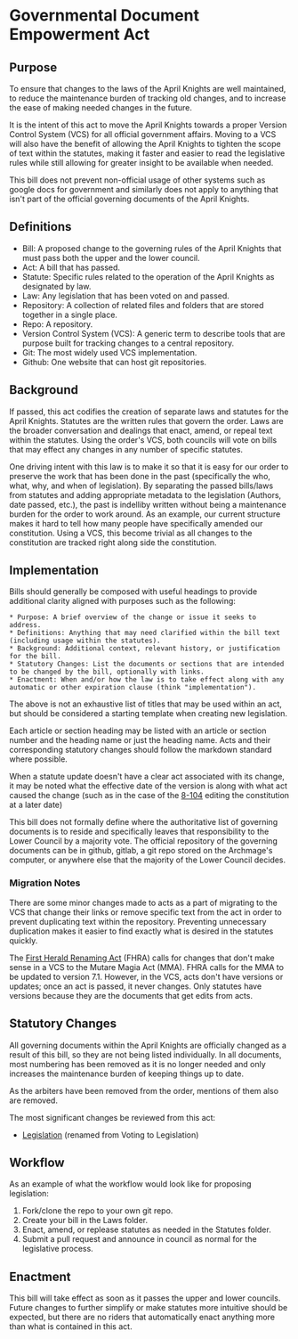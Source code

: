 [Bill number: 11-102]: #
[Author: Archmage Szeraax]: #
[Proposed Date: 4/17/2025]: #
[Passed Date: -]: #

# Governmental Document Empowerment Act

## Purpose
To ensure that changes to the laws of the April Knights are well maintained, to reduce the maintenance burden of tracking old changes, and to increase the ease of making needed changes in the future.

It is the intent of this act to move the April Knights towards a proper Version Control System (VCS) for all official government affairs. Moving to a VCS will also have the benefit of allowing the April Knights to tighten the scope of text within the statutes, making it faster and easier to read the legislative rules while still allowing for greater insight to be available when needed.

This bill does not prevent non-official usage of other systems such as google docs for government and similarly does not apply to anything that isn't part of the official governing documents of the April Knights.

## Definitions
* Bill: A proposed change to the governing rules of the April Knights that must pass both the upper and the lower council.
* Act: A bill that has passed.
* Statute: Specific rules related to the operation of the April Knights as designated by law.
* Law: Any legislation that has been voted on and passed.
* Repository: A collection of related files and folders that are stored together in a single place.
* Repo: A repository.
* Version Control System (VCS): A generic term to describe tools that are purpose built for tracking changes to a central repository.
* Git: The most widely used VCS implementation.
* Github: One website that can host git repositories.

## Background
If passed, this act codifies the creation of separate laws and statutes for the April Knights. Statutes are the written rules that govern the order. Laws are the broader conversation and dealings that enact, amend, or repeal text within the statutes. Using the order's VCS, both councils will vote on bills that may effect any changes in any number of specific statutes.

One driving intent with this law is to make it so that it is easy for our order to preserve the work that has been done in the past (specifically the who, what, why, and when of legislation). By separating the passed bills/laws from statutes and adding appropriate metadata to the legislation (Authors, date passed, etc.), the past is indelliby written without being a maintenance burden for the order to work around. As an example, our current structure makes it hard to tell how many people have specifically amended our constitution. Using a VCS, this become trivial as all changes to the constitution are tracked right along side the constitution.

## Implementation
Bills should generally be composed with useful headings to provide additional clarity aligned with purposes such as the following:

    * Purpose: A brief overview of the change or issue it seeks to address.
    * Definitions: Anything that may need clarified within the bill text (including usage within the statutes).
    * Background: Additional context, relevant history, or justification for the bill.
    * Statutory Changes: List the documents or sections that are intended to be changed by the bill, optionally with links.
    * Enactment: When and/or how the law is to take effect along with any automatic or other expiration clause (think "implementation").

The above is not an exhaustive list of titles that may be used within an act, but should be considered a starting template when creating new legislation.

Each article or section heading may be listed with an article or section number and the heading name or just the heading name. Acts and their corresponding statutory changes should follow the markdown standard where possible.

When a statute update doesn't have a clear act associated with its change, it may be noted what the effective date of the version is along with what act caused the change (such as in the case of the [8-104](/Laws/8-104%20Election%20Act.md) editing the constitution at a later date)

This bill does not formally define where the authoritative list of governing documents is to reside and specifically leaves that responsibility to the Lower Council by a majority vote. The official repository of the governing documents can be in github, gitlab, a git repo stored on the Archmage's computer, or anywhere else that the majority of the Lower Council decides.

### Migration Notes
There are some minor changes made to acts as a part of migrating to the VCS that change their links or remove specific text from the act in order to prevent duplicating text within the repository. Preventing unnecessary duplication makes it easier to find exactly what is desired in the statutes quickly.

The [First Herald Renaming Act](/Laws/9-102%20First%20Herald%20Renaming%20Act.md) (FHRA) calls for changes that don't make sense in a VCS to the Mutare Magia Act (MMA). FHRA calls for the MMA to be updated to version 7.1. However, in the VCS, acts don't have versions or updates; once an act is passed, it never changes. Only statutes have versions because they are the documents that get edits from acts.

## Statutory Changes
All governing documents within the April Knights are officially changed as a result of this bill, so they are not being listed individually. In all documents, most numbering has been removed as it is no longer needed and only increases the maintenance burden of keeping things up to date.

As the arbiters have been removed from the order, mentions of them also are removed.

The most significant changes be reviewed from this act:

* [Legislation](/Statutes/Legislation.md) (renamed from Voting to Legislation)

## Workflow
As an example of what the workflow would look like for proposing legislation:

1. Fork/clone the repo to your own git repo.
1. Create your bill in the Laws folder.
1. Enact, amend, or replease statutes as needed in the Statutes folder.
1. Submit a pull request and announce in council as normal for the legislative process.

## Enactment
This bill will take effect as soon as it passes the upper and lower councils. Future changes to further simplify or make statutes more intuitive should be expected, but there are no riders that automatically enact anything more than what is contained in this act.
